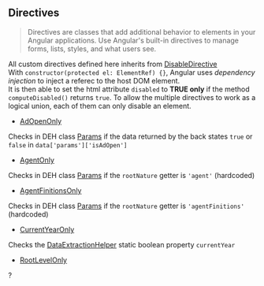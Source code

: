 ## Directives

> Directives are classes that add additional behavior to elements in your Angular applications. Use Angular's built-in directives to manage forms, lists, styles, and what users see.

All custom directives defined here inherits from [DisableDirective](./disable-directive.directive.ts) <br>
With `constructor(protected el: ElementRef) {}`, Angular uses *dependency injection* to inject a referec to the host DOM element. <br>
It is then able to set the html attribute `disabled` to **TRUE only** if the method `computeDisabled()` returns `true`. To allow the multiple directives to work as a logical union, each of them can only disable an element. 

- [AdOpenOnly](./ad-open-only.directive.ts)

Checks in DEH class [Params](../middle/DataExtractionHelper.ts) if the data returned by the back states `true` or `false` in `data['params']['isAdOpen']`


- [AgentOnly](./agent-only.directive.ts)

Checks in DEH class [Params](../middle/DataExtractionHelper.ts) if the `rootNature` getter is `'agent'` (hardcoded)


- [AgentFinitionsOnly](./agent-finitions-only.directive.ts)

Checks in DEH class [Params](../middle/DataExtractionHelper.ts) if the `rootNature` getter is `'agentFinitions'` (hardcoded)


- [CurrentYearOnly](./current-year-only.directive.ts)

Checks the [DataExtractionHelper](../middle/DataExtractionHelper.ts) static boolean property `currentYear`

- [RootLevelOnly]()

?
